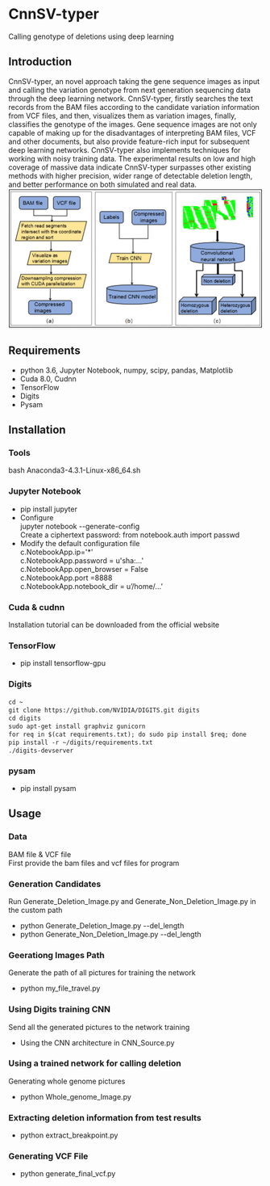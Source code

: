 # CnnSV-typer
Calling genotype of deletions using deep learning
## Introduction
CnnSV-typer, an novel approach taking the gene sequence images as input and calling the variation genotype from next generation sequencing data through the deep learning network. CnnSV-typer, firstly searches the text records from the BAM files according to the candidate variation information from VCF files, and then, visualizes them as variation images, finally, classifies the genotype of the images. Gene sequence images are not only capable of making up for the disadvantages of interpreting BAM files, VCF and other documents, but also provide feature-rich input for subsequent deep learning networks. CnnSV-typer also implements techniques for working with noisy training data. The experimental results on low and high coverage of massive data indicate CnnSV-typer surpasses other existing methods with higher precision, wider range of detectable deletion length, and better performance on both simulated and real data. 
![WorkFlow](https://github.com/BRF123/Cnn-typer/blob/master/workflow.png)
## Requirements
  * python 3.6, Jupyter Notebook, numpy, scipy, pandas, Matplotlib
  * Cuda 8.0, Cudnn
  * TensorFlow
  * Digits
  * Pysam

## Installation
### Tools
  bash Anaconda3-4.3.1-Linux-x86_64.sh <br/>
### Jupyter Notebook
  * pip install jupyter
  * Configure <br/>
    jupyter notebook --generate-config <br/>
    Create a ciphertext password:
    from notebook.auth import passwd
  * Modify the default configuration file <br/>
    c.NotebookApp.ip='*' <br/>
	  c.NotebookApp.password = u'sha:...' <br/>
	  c.NotebookApp.open_browser = False  <br/>
	  c.NotebookApp.port =8888            <br/>
	  c.NotebookApp.notebook_dir = u’/home/...’ <br/>
  
### Cuda & cudnn
   Installation tutorial can be downloaded from the official website
    
### TensorFlow
* pip install tensorflow-gpu

### Digits
    cd ~
    git clone https://github.com/NVIDIA/DIGITS.git digits
    cd digits
    sudo apt-get install graphviz gunicorn
    for req in $(cat requirements.txt); do sudo pip install $req; done 
    pip install -r ~/digits/requirements.txt 
    ./digits-devserver

### pysam
* pip install pysam

## Usage
### Data
BAM file & VCF file <br/>
First provide the bam files and vcf files for program<br/>
### Generation Candidates
Run Generate_Deletion_Image.py and Generate_Non_Deletion_Image.py in the custom path <br/> 
* python Generate_Deletion_Image.py --del_length <br/>
* python Generate_Non_Deletion_Image.py --del_length <br/>

### Geerationg Images Path
Generate the path of all pictures for training the network
* python my_file_travel.py

### Using Digits training CNN
Send all the generated pictures to the network training
* Using the CNN architecture in CNN_Source.py 

### Using a trained network for calling deletion
Generating whole genome pictures
* python Whole_genome_Image.py

### Extracting deletion information from test results
* python extract_breakpoint.py

### Generating VCF File
* python generate_final_vcf.py
